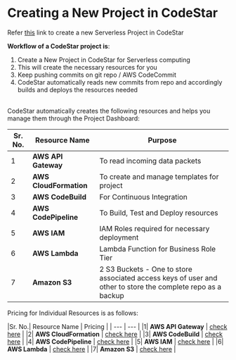 # Creating a New Project in CodeStar

Refer [this](http://docs.aws.amazon.com/codestar/latest/userguide/sam-tutorial.html) link to create a new Serverless Project in CodeStar
<br>

<b>Workflow of a CodeStar project is</b>:
1.  Create a New Project in CodeStar for Serverless computing
2.  This will create the necessary resources for you
3.  Keep pushing commits on git repo / AWS CodeCommit
4.  CodeStar automatically reads new commits from repo and accordingly builds and deploys the resources needed

<br>
CodeStar automatically creates the following resources and helps you manage them through the Project Dashboard:

|Sr. No. | Resource Name     | Purpose |
| --- | ---      | ---       |
|1| <b>AWS API Gateway</b> | To read incoming data packets         |
|2| <b>AWS CloudFormation</b>     | To create and manage templates for project |
|3| <b>AWS CodeBuild</b>     | For Continuous Integration |
|4| <b>AWS CodePipeline</b>     | To Build, Test and Deploy resources |
|5| <b>AWS IAM</b>     | IAM Roles required for necessary deployment |
|6| <b>AWS Lambda</b>     | Lambda Function for Business Role Tier |
|7| <b>Amazon S3</b>     | 2 S3 Buckets - One to store associated access keys of user and other to store the complete repo as a backup |


Pricing for Individual Resources is as follows:

|Sr. No.| Resource Name     | Pricing |
| ---      | ---       |
|1| <b>AWS API Gateway</b> | [check here](https://aws.amazon.com/api-gateway/pricing/)  |
|2| <b>AWS CloudFormation</b>     | [check here](https://aws.amazon.com/cloudformation/pricing/) |
|3| <b>AWS CodeBuild</b>     | [check here](https://aws.amazon.com/codebuild/pricing/) |
|4| <b>AWS CodePipeline</b>     | [check here](https://aws.amazon.com/codepipeline/pricing/) |
|5| <b>AWS IAM</b>     | [check here](https://aws.amazon.com/govcloud-us/pricing/iam/) |
|6| <b>AWS Lambda</b>     | [check here](https://aws.amazon.com/lambda/pricing/) |
|7| <b>Amazon S3</b>     | [check here](https://aws.amazon.com/s3/pricing/) |
